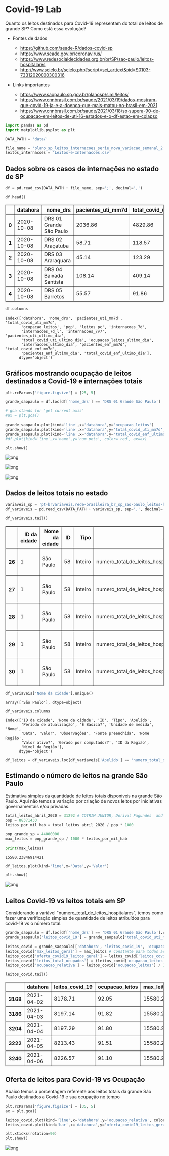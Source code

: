 # Covid-19 Lab

Quanto os leitos destinados para Covid-19 representam do total de leitos de grande SP? Como está essa evolução?

- Fontes de dados
    - https://github.com/seade-R/dados-covid-sp
    - https://www.seade.gov.br/coronavirus/
    - https://www.redesocialdecidades.org.br/br/SP/sao-paulo/leitos-hospitalares
    - http://www.scielo.br/scielo.php?script=sci_arttext&pid=S0103-73312020000300316


- Links importantes
    - https://www.saopaulo.sp.gov.br/planosp/simi/leitos/
    - https://www.cnnbrasil.com.br/saude/2021/03/19/dados-mostram-que-covid-19-ja-e-a-doenca-que-mais-matou-no-brasil-em-2021
    - https://www.cnnbrasil.com.br/saude/2021/03/18/sp-supera-90-de-ocupacao-em-leitos-de-uti-16-estados-e-o-df-estao-em-colapso


```python
import pandas as pd
import matplotlib.pyplot as plt

DATA_PATH = 'data/'
```


```python
file_name = 'plano_sp_leitos_internacoes_serie_nova_variacao_semanal_2.csv'
leitos_internacoes = 'Leitos-e-Internacoes.csv'
```

## Dados sobre os casos de internações no estado de SP


```python
df = pd.read_csv(DATA_PATH + file_name, sep=';', decimal=',')
```


```python
df.head()
```




<div>
<style scoped>
    .dataframe tbody tr th:only-of-type {
        vertical-align: middle;
    }

    .dataframe tbody tr th {
        vertical-align: top;
    }

    .dataframe thead th {
        text-align: right;
    }
</style>
<table border="1" class="dataframe">
  <thead>
    <tr style="text-align: right;">
      <th></th>
      <th>datahora</th>
      <th>nome_drs</th>
      <th>pacientes_uti_mm7d</th>
      <th>total_covid_uti_mm7d</th>
      <th>ocupacao_leitos</th>
      <th>pop</th>
      <th>leitos_pc</th>
      <th>internacoes_7d</th>
      <th>internacoes_7d_l</th>
      <th>internacoes_7v7</th>
      <th>pacientes_uti_ultimo_dia</th>
      <th>total_covid_uti_ultimo_dia</th>
      <th>ocupacao_leitos_ultimo_dia</th>
      <th>internacoes_ultimo_dia</th>
      <th>pacientes_enf_mm7d</th>
      <th>total_covid_enf_mm7d</th>
      <th>pacientes_enf_ultimo_dia</th>
      <th>total_covid_enf_ultimo_dia</th>
    </tr>
  </thead>
  <tbody>
    <tr>
      <th>0</th>
      <td>2020-10-08</td>
      <td>DRS 01 Grande São Paulo</td>
      <td>2036.86</td>
      <td>4829.86</td>
      <td>42.17</td>
      <td>21138247</td>
      <td>22.85</td>
      <td>4121</td>
      <td>4093</td>
      <td>0.68</td>
      <td>2011</td>
      <td>4798</td>
      <td>41.91</td>
      <td>658</td>
      <td>2533.86</td>
      <td>7104.86</td>
      <td>2555</td>
      <td>7010</td>
    </tr>
    <tr>
      <th>1</th>
      <td>2020-10-08</td>
      <td>DRS 02 Araçatuba</td>
      <td>58.71</td>
      <td>118.57</td>
      <td>49.52</td>
      <td>764041</td>
      <td>15.52</td>
      <td>126</td>
      <td>131</td>
      <td>-3.82</td>
      <td>59</td>
      <td>120</td>
      <td>49.17</td>
      <td>22</td>
      <td>94.71</td>
      <td>302.43</td>
      <td>99</td>
      <td>302</td>
    </tr>
    <tr>
      <th>2</th>
      <td>2020-10-08</td>
      <td>DRS 03 Araraquara</td>
      <td>45.14</td>
      <td>123.29</td>
      <td>36.61</td>
      <td>991435</td>
      <td>12.44</td>
      <td>248</td>
      <td>222</td>
      <td>11.71</td>
      <td>49</td>
      <td>123</td>
      <td>39.84</td>
      <td>39</td>
      <td>125.86</td>
      <td>388.86</td>
      <td>141</td>
      <td>408</td>
    </tr>
    <tr>
      <th>3</th>
      <td>2020-10-08</td>
      <td>DRS 04 Baixada Santista</td>
      <td>108.14</td>
      <td>409.14</td>
      <td>26.43</td>
      <td>1831884</td>
      <td>22.33</td>
      <td>205</td>
      <td>189</td>
      <td>8.47</td>
      <td>110</td>
      <td>412</td>
      <td>26.70</td>
      <td>31</td>
      <td>165.00</td>
      <td>690.29</td>
      <td>180</td>
      <td>691</td>
    </tr>
    <tr>
      <th>4</th>
      <td>2020-10-08</td>
      <td>DRS 05 Barretos</td>
      <td>55.57</td>
      <td>91.86</td>
      <td>60.49</td>
      <td>425090</td>
      <td>21.61</td>
      <td>192</td>
      <td>150</td>
      <td>28.00</td>
      <td>58</td>
      <td>91</td>
      <td>63.74</td>
      <td>27</td>
      <td>54.43</td>
      <td>243.14</td>
      <td>49</td>
      <td>248</td>
    </tr>
  </tbody>
</table>
</div>




```python
df.columns
```




    Index(['datahora', 'nome_drs', 'pacientes_uti_mm7d', 'total_covid_uti_mm7d',
           'ocupacao_leitos', 'pop', 'leitos_pc', 'internacoes_7d',
           'internacoes_7d_l', 'internacoes_7v7', 'pacientes_uti_ultimo_dia',
           'total_covid_uti_ultimo_dia', 'ocupacao_leitos_ultimo_dia',
           'internacoes_ultimo_dia', 'pacientes_enf_mm7d', 'total_covid_enf_mm7d',
           'pacientes_enf_ultimo_dia', 'total_covid_enf_ultimo_dia'],
          dtype='object')



## Gráficos mostrando ocupação de leitos destinados a Covid-19 e internações totais


```python
plt.rcParams['figure.figsize'] = [25, 5]

grande_saopaulo = df.loc[df['nome_drs'] == 'DRS 01 Grande São Paulo']

# gca stands for 'get current axis'
#ax = plt.gca()

grande_saopaulo.plot(kind='line',x='datahora',y='ocupacao_leitos')
grande_saopaulo.plot(kind='line',x='datahora',y='total_covid_uti_mm7d', color='red')
grande_saopaulo.plot(kind='line',x='datahora',y='total_covid_enf_ultimo_dia', color='purple')
#df.plot(kind='line',x='name',y='num_pets', color='red', ax=ax)

plt.show()
```


    
![png](output_8_0.png)
    



    
![png](output_8_1.png)
    



    
![png](output_8_2.png)
    


## Dados de leitos totais no estado


```python
variaveis_sp = 'pt-brvariaveis.rede-brasileira_br_sp_sao-paulo_leitos-hospitalares.csv'
df_variaveis = pd.read_csv(DATA_PATH + variaveis_sp, sep=',', decimal=',')
```


```python
df_variaveis.tail()
```




<div>
<style scoped>
    .dataframe tbody tr th:only-of-type {
        vertical-align: middle;
    }

    .dataframe tbody tr th {
        vertical-align: top;
    }

    .dataframe thead th {
        text-align: right;
    }
</style>
<table border="1" class="dataframe">
  <thead>
    <tr style="text-align: right;">
      <th></th>
      <th>ID da cidade</th>
      <th>Nome da cidade</th>
      <th>ID</th>
      <th>Tipo</th>
      <th>Apelido</th>
      <th>Período de atualização</th>
      <th>É Básica?</th>
      <th>Unidade de medida</th>
      <th>Nome</th>
      <th>Data</th>
      <th>Valor</th>
      <th>Observações</th>
      <th>Fonte preenchida</th>
      <th>Nome Região</th>
      <th>Valor ativo?</th>
      <th>Gerado por computador?</th>
      <th>ID da Região</th>
      <th>Nível da Região</th>
    </tr>
  </thead>
  <tbody>
    <tr>
      <th>26</th>
      <td>1</td>
      <td>São Paulo</td>
      <td>58</td>
      <td>Inteiro</td>
      <td>numero_total_de_leitos_hospitalares</td>
      <td>anual</td>
      <td>não</td>
      <td>NaN</td>
      <td>Número total de leitos hospitalares</td>
      <td>01/01/2014</td>
      <td>34269</td>
      <td>NaN</td>
      <td>SMS (Secretaria Municipal da Saúde)/SES (Secre...</td>
      <td>NaN</td>
      <td>não</td>
      <td>não</td>
      <td>NaN</td>
      <td>NaN</td>
    </tr>
    <tr>
      <th>27</th>
      <td>1</td>
      <td>São Paulo</td>
      <td>58</td>
      <td>Inteiro</td>
      <td>numero_total_de_leitos_hospitalares</td>
      <td>anual</td>
      <td>não</td>
      <td>NaN</td>
      <td>Número total de leitos hospitalares</td>
      <td>01/01/2015</td>
      <td>34639</td>
      <td>NaN</td>
      <td>CNES (Cadastro Nacional dos Estabelecimentos d...</td>
      <td>NaN</td>
      <td>não</td>
      <td>não</td>
      <td>NaN</td>
      <td>NaN</td>
    </tr>
    <tr>
      <th>28</th>
      <td>1</td>
      <td>São Paulo</td>
      <td>58</td>
      <td>Inteiro</td>
      <td>numero_total_de_leitos_hospitalares</td>
      <td>anual</td>
      <td>não</td>
      <td>NaN</td>
      <td>Número total de leitos hospitalares</td>
      <td>01/01/2016</td>
      <td>33526</td>
      <td>Elaboração: SMUL/Deinfo</td>
      <td>CNES (Cadastro Nacional dos Estabelecimentos d...</td>
      <td>NaN</td>
      <td>não</td>
      <td>não</td>
      <td>NaN</td>
      <td>NaN</td>
    </tr>
    <tr>
      <th>29</th>
      <td>1</td>
      <td>São Paulo</td>
      <td>58</td>
      <td>Inteiro</td>
      <td>numero_total_de_leitos_hospitalares</td>
      <td>anual</td>
      <td>não</td>
      <td>NaN</td>
      <td>Número total de leitos hospitalares</td>
      <td>01/01/2017</td>
      <td>34458</td>
      <td>NaN</td>
      <td>SMS (Secretaria Municipal da Saúde)/SES (Secre...</td>
      <td>NaN</td>
      <td>não</td>
      <td>não</td>
      <td>NaN</td>
      <td>NaN</td>
    </tr>
    <tr>
      <th>30</th>
      <td>1</td>
      <td>São Paulo</td>
      <td>58</td>
      <td>Inteiro</td>
      <td>numero_total_de_leitos_hospitalares</td>
      <td>anual</td>
      <td>não</td>
      <td>NaN</td>
      <td>Número total de leitos hospitalares</td>
      <td>01/01/2018</td>
      <td>29018</td>
      <td>Elaboração: Rede Nossa São Paulo</td>
      <td>SMS (Secretaria Municipal da Saúde)/SES (Secre...</td>
      <td>NaN</td>
      <td>não</td>
      <td>não</td>
      <td>NaN</td>
      <td>NaN</td>
    </tr>
  </tbody>
</table>
</div>




```python
df_variaveis['Nome da cidade'].unique()
```




    array(['São Paulo'], dtype=object)




```python
df_variaveis.columns
```




    Index(['ID da cidade', 'Nome da cidade', 'ID', 'Tipo', 'Apelido',
           'Período de atualização', 'É Básica?', 'Unidade de medida', 'Nome',
           'Data', 'Valor', 'Observações', 'Fonte preenchida', 'Nome Região',
           'Valor ativo?', 'Gerado por computador?', 'ID da Região',
           'Nível da Região'],
          dtype='object')




```python
df_leitos = df_variaveis.loc[df_variaveis['Apelido'] == 'numero_total_de_leitos_hospitalares']
```

## Estimando o número de leitos na grande São Paulo

Estimativa simples da quantidade de leitos totais disponíveis na grande São Paulo. Aqui não temos a variação por criação de novos leitos por iniciativas governamentais e/ou privadas.


```python
total_leitos_abril_2020 = 31292 # COTRIM JUNIOR, Dorival Fagundes  and  CABRAL, Lucas Manoel da Silva. Crescimento dos leitos de UTI no país durante a pandemia de Covid-19: desigualdades entre o público x privado e iniquidades regionais. Physis [online]. 2020, vol.30, n.3 [cited  2021-04-05], e300317. Available from: <http://www.scielo.br/scielo.php?script=sci_arttext&pid=S0103-73312020000300316&lng=en&nrm=iso>.  Epub Sep 18, 2020. ISSN 1809-4481.  https://doi.org/10.1590/s0103-73312020300317.
pop = 88371433
leitos_por_mil_hab = total_leitos_abril_2020 / pop * 1000

pop_grande_sp = 44000000
max_leitos = pop_grande_sp / 1000 * leitos_por_mil_hab

print(max_leitos)
```

    15580.23846914421
    


```python
df_leitos.plot(kind='line',x='Data',y='Valor')

plt.show()
```


    
![png](output_17_0.png)
    


## Leitos Covid-19 vs leitos totais em SP

Considerando a variável "numero_total_de_leitos_hospitalares", temos como fazer uma verificação simples de quantidade de leitos atribuídos para covid-19 vs o número total.


```python
grande_saopaulo = df.loc[df['nome_drs'] == 'DRS 01 Grande São Paulo'].copy()
grande_saopaulo['leitos_covid_19'] = grande_saopaulo['total_covid_uti_mm7d'] + 0 #grande_saopaulo['total_covid_enf_ultimo_dia']

leitos_covid = grande_saopaulo[['datahora', 'leitos_covid_19', 'ocupacao_leitos']].copy()
leitos_covid['max_leitos_geral'] = max_leitos # constante para todas as rows
leitos_covid['oferta_covid19_leitos_geral'] = leitos_covid['leitos_covid_19'] / leitos_covid['max_leitos_geral'] * 100
leitos_covid['leitos_total_ocupados'] = (leitos_covid['ocupacao_leitos'] / 100) * leitos_covid['leitos_covid_19']
leitos_covid['ocupacao_relativa'] = leitos_covid['ocupacao_leitos'] / 100 * leitos_covid['oferta_covid19_leitos_geral']
```


```python
leitos_covid.tail()
```




<div>
<style scoped>
    .dataframe tbody tr th:only-of-type {
        vertical-align: middle;
    }

    .dataframe tbody tr th {
        vertical-align: top;
    }

    .dataframe thead th {
        text-align: right;
    }
</style>
<table border="1" class="dataframe">
  <thead>
    <tr style="text-align: right;">
      <th></th>
      <th>datahora</th>
      <th>leitos_covid_19</th>
      <th>ocupacao_leitos</th>
      <th>max_leitos_geral</th>
      <th>oferta_covid19_leitos_geral</th>
      <th>leitos_total_ocupados</th>
      <th>ocupacao_relativa</th>
    </tr>
  </thead>
  <tbody>
    <tr>
      <th>3168</th>
      <td>2021-04-02</td>
      <td>8178.71</td>
      <td>92.05</td>
      <td>15580.238469</td>
      <td>52.494126</td>
      <td>7528.502555</td>
      <td>48.320843</td>
    </tr>
    <tr>
      <th>3186</th>
      <td>2021-04-03</td>
      <td>8197.14</td>
      <td>91.82</td>
      <td>15580.238469</td>
      <td>52.612417</td>
      <td>7526.613948</td>
      <td>48.308721</td>
    </tr>
    <tr>
      <th>3204</th>
      <td>2021-04-04</td>
      <td>8197.29</td>
      <td>91.80</td>
      <td>15580.238469</td>
      <td>52.613380</td>
      <td>7525.112220</td>
      <td>48.299082</td>
    </tr>
    <tr>
      <th>3222</th>
      <td>2021-04-05</td>
      <td>8213.43</td>
      <td>91.51</td>
      <td>15580.238469</td>
      <td>52.716972</td>
      <td>7516.109793</td>
      <td>48.241301</td>
    </tr>
    <tr>
      <th>3240</th>
      <td>2021-04-06</td>
      <td>8226.57</td>
      <td>91.10</td>
      <td>15580.238469</td>
      <td>52.801310</td>
      <td>7494.405270</td>
      <td>48.101993</td>
    </tr>
  </tbody>
</table>
</div>



## Oferta de leitos para Covid-19 vs Ocupação

Abaixo temos a porcentagem referente aos leitos totais da grande São Paulo destinados a Covid-19 e sua ocupação no tempo


```python
plt.rcParams['figure.figsize'] = [35, 5]
ax = plt.gca()

leitos_covid.plot(kind='line',x='datahora',y='ocupacao_relativa', color='red', ax = ax)
leitos_covid.plot(kind='bar',x='datahora',y='oferta_covid19_leitos_geral', ax = ax, alpha=0.5)

plt.xticks(rotation=90)
plt.show()
```


    
![png](output_22_0.png)
    



```python

```
